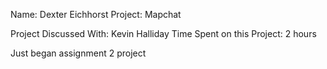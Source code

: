 Name: Dexter Eichhorst
Project: Mapchat

Project Discussed With: Kevin Halliday
Time Spent on this Project: 2 hours

Just began assignment 2 project